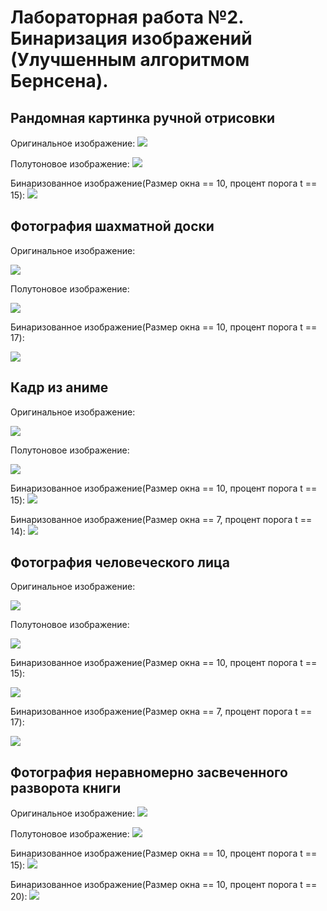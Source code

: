 # Лабораторная работа №2. Бинаризация изображений (Улучшенным алгоритмом Бернсена).
## Рандомная картинка ручной отрисовки
Оригинальное изображение:
![](pictures_src/house.png)

Полутоновое изображение:
![](pictures_results/house_semitone.bmp)

Бинаризованное изображение(Размер окна == 10, процент порога t == 15):
![](pictures_results/house_bin.bmp)

## Фотография шахматной доски
Оригинальное изображение:

![](pictures_src/chess.png)

Полутоновое изображение:

![](pictures_results/chess_semitone.bmp)

Бинаризованное изображение(Размер окна == 10, процент порога t == 17):

![](pictures_results/chess_bin.bmp)

## Кадр из аниме
Оригинальное изображение:

![](pictures_src/tsukyo.png)

Полутоновое изображение:

![](pictures_results/tsukyo_semitone.bmp)

Бинаризованное изображение(Размер окна == 10, процент порога t == 15):
![](pictures_results/tsukyo_dark_bin.bmp)

Бинаризованное изображение(Размер окна == 7, процент порога t == 14):
![](pictures_results/tsukyo_light_bin.bmp)

## Фотография человеческого лица
Оригинальное изображение:

![](pictures_src/nando.png)

Полутоновое изображение:

![](pictures_results/face_semitone.bmp)

Бинаризованное изображение(Размер окна == 10, процент порога t == 15):

![](pictures_results/face_bin.bmp)

Бинаризованное изображение(Размер окна == 7, процент порога t == 17):

![](pictures_results/face_bin_light.bmp)

## Фотография неравномерно засвеченного разворота книги
Оригинальное изображение:
![](pictures_src/text.png)

Полутоновое изображение:
![](pictures_results/text_semitone.bmp)

Бинаризованное изображение(Размер окна == 10, процент порога t == 15):
![](pictures_results/text_bin.bmp)

Бинаризованное изображение(Размер окна == 10, процент порога t == 20):
![](pictures_results/text_bin_light.bmp)

